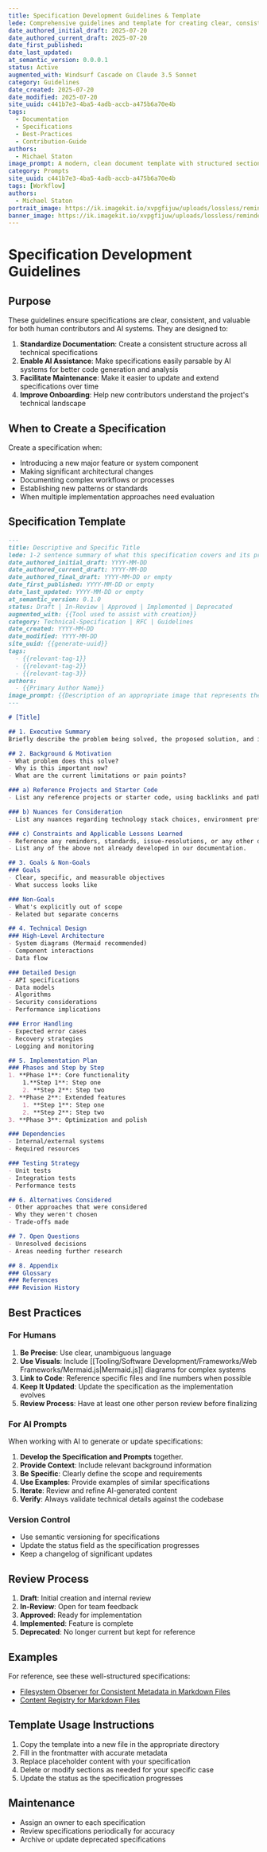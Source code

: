 ```yaml
---
title: Specification Development Guidelines & Template
lede: Comprehensive guidelines and template for creating clear, consistent, and maintainable technical specifications that work for both human and AI contributors.
date_authored_initial_draft: 2025-07-20
date_authored_current_draft: 2025-07-20
date_first_published: 
date_last_updated: 
at_semantic_version: 0.0.0.1
status: Active
augmented_with: Windsurf Cascade on Claude 3.5 Sonnet
category: Guidelines
date_created: 2025-07-20
date_modified: 2025-07-20
site_uuid: c441b7e3-4ba5-4adb-accb-a475b6a70e4b
tags: 
  - Documentation
  - Specifications
  - Best-Practices
  - Contribution-Guide
authors:
  - Michael Staton
image_prompt: A modern, clean document template with structured sections, code examples, and visual diagrams, representing well-organized technical documentation.
category: Prompts
site_uuid: c441b7e3-4ba5-4adb-accb-a475b6a70e4b
tags: [Workflow]
authors:
  - Michael Staton
portrait_image: https://ik.imagekit.io/xvpgfijuw/uploads/lossless/reminders/2025-05-05_portrait_image_Maintain-Consistent-Reporting-Templates_ae2415ec-f54a-48ba-85c2-eaee09d20716_4XNITJvCs.webp
banner_image: https://ik.imagekit.io/xvpgfijuw/uploads/lossless/reminders/2025-05-05_banner_image_Maintain-Consistent-Reporting-Templates_af226242-a4ff-424d-8702-a7ddbe27103e_vkNe8RMST.webp
---
```



# Specification Development Guidelines

## Purpose
These guidelines ensure specifications are clear, consistent, and valuable for both human contributors and AI systems. They are designed to:

1. **Standardize Documentation**: Create a consistent structure across all technical specifications
2. **Enable AI Assistance**: Make specifications easily parsable by AI systems for better code generation and analysis
3. **Facilitate Maintenance**: Make it easier to update and extend specifications over time
4. **Improve Onboarding**: Help new contributors understand the project's technical landscape

## When to Create a Specification
Create a specification when:

- Introducing a new major feature or system component
- Making significant architectural changes
- Documenting complex workflows or processes
- Establishing new patterns or standards
- When multiple implementation approaches need evaluation

## Specification Template

```markdown
---
title: Descriptive and Specific Title
lede: 1-2 sentence summary of what this specification covers and its primary goal.
date_authored_initial_draft: YYYY-MM-DD
date_authored_current_draft: YYYY-MM-DD
date_authored_final_draft: YYYY-MM-DD or empty
date_first_published: YYYY-MM-DD or empty
date_last_updated: YYYY-MM-DD or empty
at_semantic_version: 0.1.0
status: Draft | In-Review | Approved | Implemented | Deprecated
augmented_with: {{Tool used to assist with creation}}
category: Technical-Specification | RFC | Guidelines
date_created: YYYY-MM-DD
date_modified: YYYY-MM-DD
site_uuid: {{generate-uuid}}
tags: 
  - {{relevant-tag-1}}
  - {{relevant-tag-2}}
  - {{relevant-tag-3}}
authors:
  - {{Primary Author Name}}
image_prompt: {{Description of an appropriate image that represents the specification}}
---

# [Title]

## 1. Executive Summary
Briefly describe the problem being solved, the proposed solution, and its benefits. This should be understandable to both technical and non-technical stakeholders.

## 2. Background & Motivation
- What problem does this solve?
- Why is this important now?
- What are the current limitations or pain points?

### a) Reference Projects and Starter Code
- List any reference projects or starter code, using backlinks and paths.

### b) Nuances for Consideration
- List any nuances regarding technology stack choices, environment preferences, standards of development or output

### c) Constraints and Applicable Lessons Learned 
- Reference any reminders, standards, issue-resolutions, or any other documents that can provide helpful context to avoid pitfalls in developing for this specification.  Use backlinks and paths where relevant. 
- List any of the above not already developed in our documentation. 

## 3. Goals & Non-Goals
### Goals
- Clear, specific, and measurable objectives
- What success looks like

### Non-Goals
- What's explicitly out of scope
- Related but separate concerns

## 4. Technical Design
### High-Level Architecture
- System diagrams (Mermaid recommended)
- Component interactions
- Data flow

### Detailed Design
- API specifications
- Data models
- Algorithms
- Security considerations
- Performance implications

### Error Handling
- Expected error cases
- Recovery strategies
- Logging and monitoring

## 5. Implementation Plan
### Phases and Step by Step
1. **Phase 1**: Core functionality
	1.**Step 1**: Step one
	2. **Step 2**: Step two 
2. **Phase 2**: Extended features
	1. **Step 1**: Step one
	2. **Step 2**: Step two 
3. **Phase 3**: Optimization and polish

### Dependencies
- Internal/external systems
- Required resources

### Testing Strategy
- Unit tests
- Integration tests
- Performance tests

## 6. Alternatives Considered
- Other approaches that were considered
- Why they weren't chosen
- Trade-offs made

## 7. Open Questions
- Unresolved decisions
- Areas needing further research

## 8. Appendix
### Glossary
### References
### Revision History
```

## Best Practices

### For Humans
1. **Be Precise**: Use clear, unambiguous language
2. **Use Visuals**: Include [[Tooling/Software Development/Frameworks/Web Frameworks/Mermaid.js|Mermaid.js]] diagrams for complex systems
3. **Link to Code**: Reference specific files and line numbers when possible
4. **Keep It Updated**: Update the specification as the implementation evolves
5. **Review Process**: Have at least one other person review before finalizing

### For AI Prompts
When working with AI to generate or update specifications:

1. **Develop the Specification and Prompts** together. 
2. **Provide Context**: Include relevant background information
3. **Be Specific**: Clearly define the scope and requirements
4. **Use Examples**: Provide examples of similar specifications
5. **Iterate**: Review and refine AI-generated content
6. **Verify**: Always validate technical details against the codebase

### Version Control
- Use semantic versioning for specifications
- Update the status field as the specification progresses
- Keep a changelog of significant updates

## Review Process
1. **Draft**: Initial creation and internal review
2. **In-Review**: Open for team feedback
3. **Approved**: Ready for implementation
4. **Implemented**: Feature is complete
5. **Deprecated**: No longer current but kept for reference

## Examples
For reference, see these well-structured specifications:
- [Filesystem Observer for Consistent Metadata in Markdown Files](../../specs/Filesystem-Observer-for-Consistent-Metadata-in-Markdown-files.md)
- [Content Registry for Markdown Files](../../specs/Create-a-Content-Registry-for-Markdown-Files.md)

## Template Usage Instructions
1. Copy the template into a new file in the appropriate directory
2. Fill in the frontmatter with accurate metadata
3. Replace placeholder content with your specification
4. Delete or modify sections as needed for your specific case
5. Update the status as the specification progresses

## Maintenance
- Assign an owner to each specification
- Review specifications periodically for accuracy
- Archive or update deprecated specifications